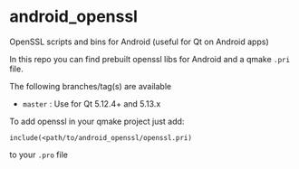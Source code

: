 # android_openssl
OpenSSL scripts and bins for Android (useful for Qt on Android apps)

In this repo you can find prebuilt openssl libs for Android and a qmake `.pri` file.

The following branches/tag(s) are available
* `master` : Use for Qt 5.12.4+ and 5.13.x

To add openssl in your qmake project just add:
```
include(<path/to/android_openssl/openssl.pri)
```
to your `.pro` file
